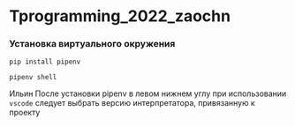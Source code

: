 # Tprogramming_2022_zaochn

### Установка виртуального окружения 

```shell
pip install pipenv
```

```
pipenv shell
```
Ильин
После установки pipenv в левом нижнем углу при использовании `vscode` следует выбрать версию интерпретатора, привязанную к проекту
